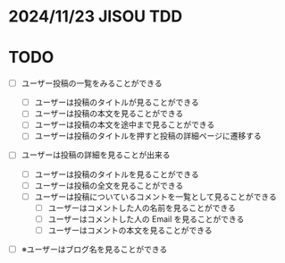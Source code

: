 # 2024/11/23 JISOU TDD

# TODO

- [ ] ユーザー投稿の一覧をみることができる

  - [ ] ユーザーは投稿のタイトルが見ることができる
  - [ ] ユーザーは投稿の本文を見ることができる
  - [ ] ユーザーは投稿の本文を途中まで見ることができる
  - [ ] ユーザーは投稿のタイトルを押すと投稿の詳細ページに遷移する

- [ ] ユーザーは投稿の詳細を見ることが出来る

  - [ ] ユーザーは投稿のタイトルを見ることができる
  - [ ] ユーザーは投稿の全文を見ることができる
  - [ ] ユーザーは投稿についているコメントを一覧として見ることができる
    - [ ] ユーザーはコメントした人の名前を見ることができる
    - [ ] ユーザーはコメントした人の Email を見ることができる
    - [ ] ユーザーはコメントの本文を見ることができる

- [ ] ※ユーザーはブログ名を見ることができる
